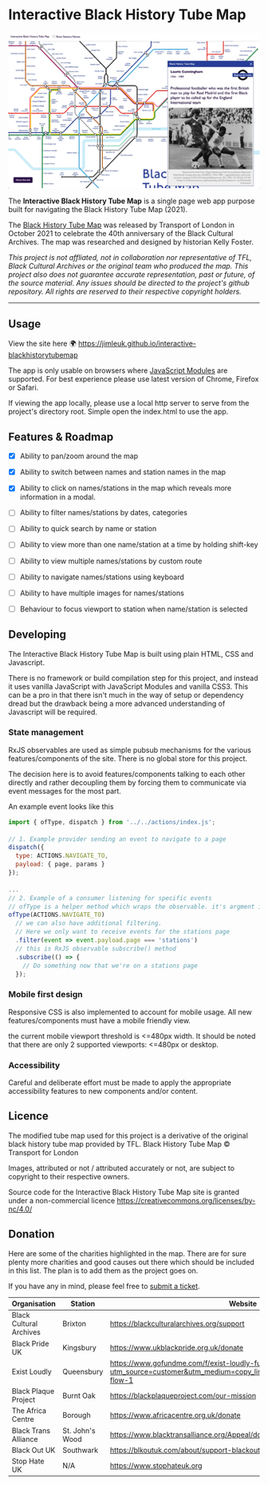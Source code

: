 # Interactive Black History Tube Map

![Screenshot](./docs/screenshot.jpg)

The **Interactive Black History Tube Map** is a single page web app purpose built for navigating the Black History Tube Map (2021).

The [Black History Tube Map](https://blackculturalarchives.org/shop/black-history-tube-map) was released by Transport of London in October 2021 to celebrate the 40th anniversary of the Black Cultural Archives. The map was researched and designed by historian Kelly Foster.

*This project is not affliated, not in collaboration nor representative of TFL, Black Cultural Archives or the original team who produced the map. This project also does not guarantee accurate representation, past or future, of the source material. Any issues should be directed to the project's github repository. All rights are reserved to their respective copyright holders.*

---

## Usage

View the site here 🌍 https://jimleuk.github.io/interactive-blackhistorytubemap

The app is only usable on browsers where [JavaScript Modules](https://developer.mozilla.org/en-US/docs/Web/JavaScript/Guide/Modules) are supported. For best experience please use latest version of Chrome, Firefox or Safari.

If viewing the app locally, please use a local http server to serve from the project's directory root. Simple open the index.html to use the app.

## Features & Roadmap

- [x] Ability to pan/zoom around the map
- [x] Ability to switch between names and station names in the map
- [x] Ability to click on names/stations in the map which reveals more information in a modal.
- [ ] Ability to filter names/stations by dates, categories
- [ ] Ability to quick search by name or station
- [ ] Ability to view more than one name/station at a time by holding shift-key
- [ ] Ability to view multiple names/stations by custom route
- [ ] Ability to navigate names/stations using keyboard
- [ ] Ability to have multiple images for names/stations
- [ ] Behaviour to focus viewport to station when name/station is selected


## Developing

The Interactive Black History Tube Map is built using plain HTML, CSS and Javascript.

There is no framework or build compilation step for this project, and instead it uses vanilla JavaScript with JavaScript Modules and vanilla CSS3. This can be a pro in that there isn't much in the way of setup or dependency dread but the drawback being a more advanced understanding of Javascript will be required.

### State management
RxJS observables are used as simple pubsub mechanisms for the various features/components of the site. There is no global store for this project.

The decision here is to avoid features/components talking to each other directly and rather decoupling them by forcing them to communicate via event messages for the most part.

An example event looks like this
```javascript
import { ofType, dispatch } from '../../actions/index.js';

// 1. Example provider sending an event to navigate to a page
dispatch({
  type: ACTIONS.NAVIGATE_TO,
  payload: { page, params }
});

...
// 2. Example of a consumer listening for specific events
// ofType is a helper method which wraps the observable. it's argment is a filter of the type of events to listen to.
ofType(ACTIONS.NAVIGATE_TO)
  // we can also have additional filtering.
  // Here we only want to receive events for the stations page
  .filter(event => event.payload.page === 'stations')
  // this is RxJS observable subscribe() method
  .subscribe(() => {
    // Do something now that we're on a stations page
  });
```
### Mobile first design
Responsive CSS is also implemented to account for mobile usage. All new features/components must have a mobile friendly view.

the current mobile viewport threshold is <=480px width. It should be noted that there are only 2 supported viewports: <=480px or desktop.

### Accessibility
Careful and deliberate effort must be made to apply the appropriate accessibility features to new components and/or content.

## Licence

The modified tube map used for this project is a derivative of the original black history tube map provided by TFL.
Black History Tube Map &copy; Transport for London

Images, attributed or not / attributed accurately or not, are subject to copyright to their respective owners.

Source code for the Interactive Black History Tube Map site is granted under a non-commercial licence https://creativecommons.org/licenses/by-nc/4.0/

## Donation
Here are some of the charities highlighted in the map. There are for sure plenty more charities and good causes out there which should be included in this list. The plan is to add them as the project goes on.

If you have any in mind, please feel free to [submit a ticket](https://github.com/jimleuk/interactive-blackhistorytubemap/issues/new?title=Add+a+charity).

|Organisation|Station|Website|
|-|-|-|
|Black Cultural Archives|Brixton|https://blackculturalarchives.org/support|
|Black Pride UK|Kingsbury|https://www.ukblackpride.org.uk/donate|
|Exist Loudly|Queensbury|https://www.gofundme.com/f/exist-loudly-fund-to-support-queer-black-yp?utm_source=customer&utm_medium=copy_link&utm_campaign=p_cf%2Bshare-flow-1|
|Black Plaque Project|Burnt Oak|https://blackplaqueproject.com/our-mission|
|The Africa Centre|Borough|https://www.africacentre.org.uk/donate|
|Black Trans Alliance|St. John's Wood|https://www.blacktransalliance.org/Appeal/donate|
|Black Out UK|Southwark|https://blkoutuk.com/about/support-blackout-uk|
|Stop Hate UK|N/A|https://www.stophateuk.org|